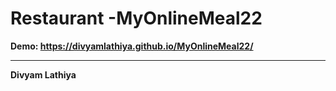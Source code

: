 # Restaurant -MyOnlineMeal22

**Demo: https://divyamlathiya.github.io/MyOnlineMeal22/**

---
**Divyam Lathiya**
